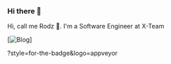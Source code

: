 ### Hi there 👋

Hi, call me Rodz 👋. I'm a Software Engineer at X-Team

[![Blog](https://img.shields.io/badge/LinkedIn-0077B5?style=for-the-badge&logo=linkedin&logoColor=white)]

?style=for-the-badge&logo=appveyor

<!--
**diogolucasz/diogolucasz** is a ✨ _special_ ✨ repository because its `README.md` (this file) appears on your GitHub profile.

Here are some ideas to get you started:

- 🔭 I’m currently working on ...
- 🌱 I’m currently learning ...
- 👯 I’m looking to collaborate on ...
- 🤔 I’m looking for help with ...
- 💬 Ask me about ...
- 📫 How to reach me: ...
- 😄 Pronouns: ...
- ⚡ Fun fact: ...
-->
